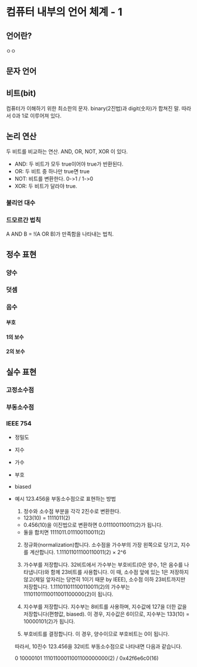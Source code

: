 # 컴퓨터 내부의 언어 체계 - 1

## 언어란?
ㅇㅇ

## 문자 언어

## 비트(bit)
컴퓨터가 이해하기 위한 최소한의 문자. binary(2진법)과 digit(숫자)가 합쳐진 말. 따라서 0과 1로 이루어져 있다.

## 논리 연산
두 비트를 비교하는 연산. AND, OR, NOT, XOR 이 있다.
- AND: 두 비트가 모두 true이어야 true가 반환된다.
- OR: 두 비트 중 하나만 true면 true
- NOT: 비트를 변환한다. 0->1 / 1->0
- XOR: 두 비트가 달라야 true.

### 불리언 대수  
### 드모르간 법칙  
A AND B = !(A OR B)가 만족함을 나타내는 법칙.

## 정수 표현
### 양수
### 덧셈
### 음수
#### 부호
#### 1의 보수
#### 2의 보수

## 실수 표현
### 고정소수점
### 부동소수점
### IEEE 754
- 정밀도
- 지수
- 가수
- 부호
- biased
- 예시
123.456을 부동소수점으로 표현하는 방법

  1. 정수와 소수점 부분을 각각 2진수로 변환한다.
  - 123(10) = 1111011(2)
  - 0.456(10)을 이진법으로 변환하면 0.011100110011(2)가 됩니다.
  - 둘을 합치면 1111011.011100110011(2)
  
  2. 정규화(normalization)합니다. 소수점을 가수부의 가장 왼쪽으로 당기고, 지수를 계산합니다.
  1.111011011100110011(2) × 2^6
  
  3. 가수부를 저장합니다. 32비트에서 가수부는 부호비트(0은 양수, 1은 음수를 나타냅니다)와 함께 23비트를 사용합니다. 이 때, 소수점 앞에 있는 1은 저장하지 않고(제일 앞자리는 당연히 1이기 때문 by IEEE), 소수점 이하 23비트까지만 저장합니다.
  1.111011011100110011(2)의 가수부는 11101101110011001100000(2)이 됩니다.
  
  4. 지수부를 저장합니다. 지수부는 8비트를 사용하며, 지수값에 127을 더한 값을 저장합니다(편향값, biased). 이 경우, 지수값은 6이므로, 지수부는 133(10) = 10000101(2)가 됩니다.
  5. 부호비트를 결정합니다. 이 경우, 양수이므로 부호비트는 0이 됩니다.

  따라서, 10진수 123.456을 32비트 부동소수점으로 나타내면 다음과 같습니다.

  0 10000101 11101100011001100000000(2) / 0x42f6e6c0(16)
  
